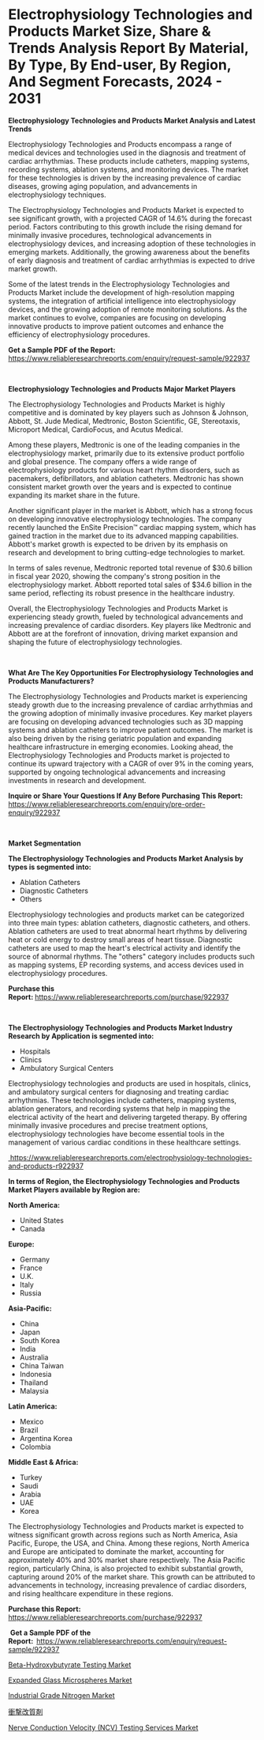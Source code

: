 <p><h1>Electrophysiology Technologies and Products Market Size, Share & Trends Analysis Report By Material, By Type, By End-user, By Region, And Segment Forecasts, 2024 - 2031</h1></p><p><strong>Electrophysiology Technologies and Products Market Analysis and Latest Trends</strong></p>
<p><p>Electrophysiology Technologies and Products encompass a range of medical devices and technologies used in the diagnosis and treatment of cardiac arrhythmias. These products include catheters, mapping systems, recording systems, ablation systems, and monitoring devices. The market for these technologies is driven by the increasing prevalence of cardiac diseases, growing aging population, and advancements in electrophysiology techniques.</p><p>The Electrophysiology Technologies and Products Market is expected to see significant growth, with a projected CAGR of 14.6% during the forecast period. Factors contributing to this growth include the rising demand for minimally invasive procedures, technological advancements in electrophysiology devices, and increasing adoption of these technologies in emerging markets. Additionally, the growing awareness about the benefits of early diagnosis and treatment of cardiac arrhythmias is expected to drive market growth.</p><p>Some of the latest trends in the Electrophysiology Technologies and Products Market include the development of high-resolution mapping systems, the integration of artificial intelligence into electrophysiology devices, and the growing adoption of remote monitoring solutions. As the market continues to evolve, companies are focusing on developing innovative products to improve patient outcomes and enhance the efficiency of electrophysiology procedures.</p></p>
<p><strong>Get a Sample PDF of the Report:&nbsp;</strong> <a href="https://www.reliableresearchreports.com/enquiry/request-sample/922937">https://www.reliableresearchreports.com/enquiry/request-sample/922937</a></p>
<p>&nbsp;</p>
<p><strong>Electrophysiology Technologies and Products Major Market Players</strong></p>
<p><p>The Electrophysiology Technologies and Products Market is highly competitive and is dominated by key players such as Johnson & Johnson, Abbott, St. Jude Medical, Medtronic, Boston Scientific, GE, Stereotaxis, Microport Medical, CardioFocus, and Acutus Medical.</p><p>Among these players, Medtronic is one of the leading companies in the electrophysiology market, primarily due to its extensive product portfolio and global presence. The company offers a wide range of electrophysiology products for various heart rhythm disorders, such as pacemakers, defibrillators, and ablation catheters. Medtronic has shown consistent market growth over the years and is expected to continue expanding its market share in the future.</p><p>Another significant player in the market is Abbott, which has a strong focus on developing innovative electrophysiology technologies. The company recently launched the EnSite Precision™ cardiac mapping system, which has gained traction in the market due to its advanced mapping capabilities. Abbott's market growth is expected to be driven by its emphasis on research and development to bring cutting-edge technologies to market.</p><p>In terms of sales revenue, Medtronic reported total revenue of $30.6 billion in fiscal year 2020, showing the company's strong position in the electrophysiology market. Abbott reported total sales of $34.6 billion in the same period, reflecting its robust presence in the healthcare industry.</p><p>Overall, the Electrophysiology Technologies and Products Market is experiencing steady growth, fueled by technological advancements and increasing prevalence of cardiac disorders. Key players like Medtronic and Abbott are at the forefront of innovation, driving market expansion and shaping the future of electrophysiology technologies.</p></p>
<p>&nbsp;</p>
<p><strong>What Are The Key Opportunities For Electrophysiology Technologies and Products Manufacturers?</strong></p>
<p><p>The Electrophysiology Technologies and Products market is experiencing steady growth due to the increasing prevalence of cardiac arrhythmias and the growing adoption of minimally invasive procedures. Key market players are focusing on developing advanced technologies such as 3D mapping systems and ablation catheters to improve patient outcomes. The market is also being driven by the rising geriatric population and expanding healthcare infrastructure in emerging economies. Looking ahead, the Electrophysiology Technologies and Products market is projected to continue its upward trajectory with a CAGR of over 9% in the coming years, supported by ongoing technological advancements and increasing investments in research and development.</p></p>
<p><strong>Inquire or Share Your Questions If Any Before Purchasing This Report:</strong> <a href="https://www.reliableresearchreports.com/enquiry/pre-order-enquiry/922937">https://www.reliableresearchreports.com/enquiry/pre-order-enquiry/922937</a></p>
<p>&nbsp;</p>
<p><strong>Market Segmentation</strong></p>
<p><strong>The Electrophysiology Technologies and Products Market Analysis by types is segmented into:</strong></p>
<p><ul><li>Ablation Catheters</li><li>Diagnostic Catheters</li><li>Others</li></ul></p>
<p><p>Electrophysiology technologies and products market can be categorized into three main types: ablation catheters, diagnostic catheters, and others. Ablation catheters are used to treat abnormal heart rhythms by delivering heat or cold energy to destroy small areas of heart tissue. Diagnostic catheters are used to map the heart's electrical activity and identify the source of abnormal rhythms. The "others" category includes products such as mapping systems, EP recording systems, and access devices used in electrophysiology procedures.</p></p>
<p><strong>Purchase this Report:&nbsp;</strong><a href="https://www.reliableresearchreports.com/purchase/922937">https://www.reliableresearchreports.com/purchase/922937</a></p>
<p>&nbsp;</p>
<p><strong>The Electrophysiology Technologies and Products Market Industry Research by Application is segmented into:</strong></p>
<p><ul><li>Hospitals</li><li>Clinics</li><li>Ambulatory Surgical Centers</li></ul></p>
<p><p>Electrophysiology technologies and products are used in hospitals, clinics, and ambulatory surgical centers for diagnosing and treating cardiac arrhythmias. These technologies include catheters, mapping systems, ablation generators, and recording systems that help in mapping the electrical activity of the heart and delivering targeted therapy. By offering minimally invasive procedures and precise treatment options, electrophysiology technologies have become essential tools in the management of various cardiac conditions in these healthcare settings.</p></p>
<p><a href="https://www.reliableresearchreports.com/electrophysiology-technologies-and-products-r922937">&nbsp;https://www.reliableresearchreports.com/electrophysiology-technologies-and-products-r922937</a></p>
<p><strong>In terms of Region, the Electrophysiology Technologies and Products Market Players available by Region are:</strong></p>
<p>
    <p> <strong> North America: </strong>
        <ul>
            <li>United States</li>
            <li>Canada</li>
        </ul>
        </p> 
    <p> <strong> Europe: </strong>
        <ul>
            <li>Germany</li>
            <li>France</li>
            <li>U.K.</li>
            <li>Italy</li>
            <li>Russia</li>
        </ul>
        </p> 
    <p> <strong> Asia-Pacific: </strong>
        <ul>
            <li>China</li>
            <li>Japan</li>
            <li>South Korea</li>
            <li>India</li>
            <li>Australia</li>
            <li>China Taiwan</li>
            <li>Indonesia</li>
            <li>Thailand</li>
            <li>Malaysia</li>
        </ul>
        </p> 
    <p> <strong> Latin America: </strong>
        <ul>
            <li>Mexico</li>
            <li>Brazil</li>
            <li>Argentina Korea</li>
            <li>Colombia</li>
        </ul>
        </p> 
    <p> <strong> Middle East & Africa: </strong>
        <ul>
            <li>Turkey</li>
            <li>Saudi</li>
            <li>Arabia</li>
            <li>UAE</li>
            <li>Korea</li>
        </ul>
    </p>
    </p>
<p><p>The Electrophysiology Technologies and Products market is expected to witness significant growth across regions such as North America, Asia Pacific, Europe, the USA, and China. Among these regions, North America and Europe are anticipated to dominate the market, accounting for approximately 40% and 30% market share respectively. The Asia Pacific region, particularly China, is also projected to exhibit substantial growth, capturing around 20% of the market share. This growth can be attributed to advancements in technology, increasing prevalence of cardiac disorders, and rising healthcare expenditure in these regions.</p></p>
<p><strong>Purchase this Report: </strong><a href="https://www.reliableresearchreports.com/purchase/922937">https://www.reliableresearchreports.com/purchase/922937</a></p>
<p>&nbsp;<strong>Get a Sample PDF of the Report:&nbsp;&nbsp;</strong><a href="https://www.reliableresearchreports.com/enquiry/request-sample/922937">https://www.reliableresearchreports.com/enquiry/request-sample/922937</a></p>
<p><strong></strong></p>
<p><p><a href="https://github.com/angeliabkratze/Market-Research-Report-List-1/blob/main/beta-hydroxybutyrate-testing-market.md">Beta-Hydroxybutyrate Testing Market</a></p><p><a href="https://issuu.com/reportprime-2/docs/expanded-glass-microspheres-market-size-2030.pptx">Expanded Glass Microspheres Market</a></p><p><a href="https://issuu.com/reportprime-2/docs/industrial-grade-nitrogen-market-size-2030.pptx">Industrial Grade Nitrogen Market</a></p><p><a href="https://github.com/EstaSprer20231/Market-Research-Report-List-1/blob/main/929613347291.md">衝撃改質剤</a></p><p><a href="https://github.com/Angelnienowdseej3e45z3p8c/Market-Research-Report-List-2/blob/main/nerve-conduction-velocity-ncv-testing-services-market.md">Nerve Conduction Velocity (NCV) Testing Services Market</a></p></p>